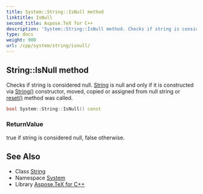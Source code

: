 ```yaml
---
title: System::String::IsNull method
linktitle: IsNull
second_title: Aspose.TeX for C++
description: 'System::String::IsNull method. Checks if string is considered null. String is null and only if it is constructed via String() constructor, moved, copied or assigned from null string or reset() method was called in C++.'
type: docs
weight: 900
url: /cpp/system/string/isnull/
---
```

## String::IsNull method


Checks if string is considered null. [String](../) is null and only if it is constructed via [String()](../string/) constructor, moved, copied or assigned from null string or [reset()](../reset/) method was called.

```cpp
bool System::String::IsNull() const
```


### ReturnValue

true if string is considered null, false otherwise.

## See Also

* Class [String](../)
* Namespace [System](../../)
* Library [Aspose.TeX for C++](../../../)
